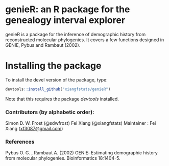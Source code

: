 
<!-- README.md is generated from README.Rmd. Please edit that file -->
genieR: an R package for the genealogy interval explorer
========================================================

genieR is a package for the inference of demographic history from reconstructed molecular phylogenies. It covers a few functions designed in GENIE, Pybus and Rambaut (2002).

Installing the package
======================

To install the devel version of the package, type:

``` r
devtools::install_github("xiangfstats/genieR")
```

Note that this requires the package *devtools* installed.

### Contributors (by alphabetic order):

Simon D. W. Frost (@sdwfrost) Fei Xiang (@xiangfstats) Maintainer : Fei Xiang (<xf3087@gmail.com>)

### References

Pybus O. G. , Rambaut A. (2002) GENIE: Estimating demographic history from molecular phylogenies. Bioinformatics 18:1404-5.
